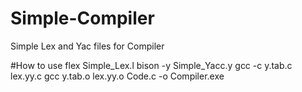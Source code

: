 # Simple-Compiler
Simple Lex and Yac files for Compiler

#How to use
flex Simple_Lex.l
bison -y Simple_Yacc.y
gcc -c y.tab.c lex.yy.c
gcc y.tab.o lex.yy.o Code.c -o Compiler.exe
